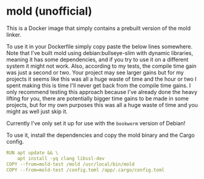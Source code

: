 # mold (unofficial)

This is a Docker image that simply contains a prebuilt version of the mold linker.

To use it in your Dockerfile simply copy paste the below lines somewhere. Note that I've built mold using debian:bullseye-slim with dynamic libraries, meaning it has some dependencies, and if you try to use it on a different system it might not work. Also, according to my tests, the compile time gain was just a second or two. Your project may see larger gains but for my projects it seems like this was all a huge waste of time and the hour or two I spent making this is time I'll never get back from the compile time gains. I only recommend testing this approach because I've already done the heavy lifting for you, there are potentially bigger time gains to be made in some projects, but for my own purposes this was all a huge waste of time and you might as well just skip it.

Currently I've only set it up for use with the `bookworm` version of Debian!

To use it, install the dependencies and copy the mold binary and the Cargo config.

```yaml
RUN apt update && \
    apt install -yq clang libssl-dev
COPY --from=mold-test /mold /usr/local/bin/mold
COPY --from=mold-test /config.toml /app/.cargo/config.toml
```
